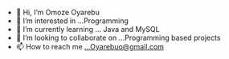 - 👋 Hi, I’m Omoze Oyarebu
- 👀 I’m interested in ...Programming
- 🌱 I’m currently learning ... Java and MySQL
- 💞️ I’m looking to collaborate on ...Programming based projects 
- 📫 How to reach me ...Oyarebuo@gmail.com

<!---
Moze-Code/Moze-Code is a ✨ special ✨ repository because its `README.md` (this file) appears on your GitHub profile.
You can click the Preview link to take a look at your changes.
--->
